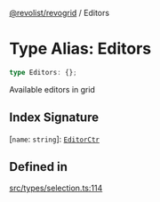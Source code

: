[@revolist/revogrid](README.md) / Editors

# Type Alias: Editors

```ts
type Editors: {};
```

Available editors in grid

## Index Signature

 \[`name`: `string`\]: [`EditorCtr`](TypeAlias.EditorCtr.md)

## Defined in

[src/types/selection.ts:114](https://github.com/revolist/revogrid/blob/ad41fd58f9a9de46c1cfbe02ca82c22180ee685c/src/types/selection.ts#L114)
